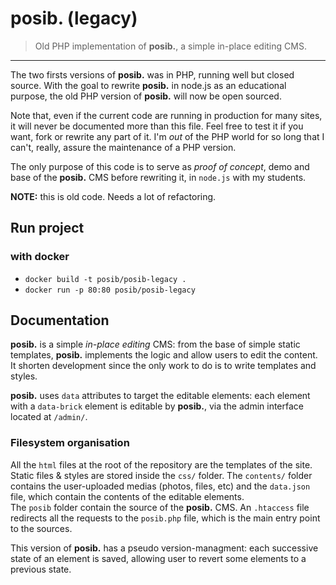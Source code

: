 # posib. (legacy)

> Old PHP implementation of **posib.**, a simple in-place editing CMS.

* * *

The two firsts versions of **posib.** was in PHP, running well but closed source. With the goal to rewrite **posib.** in node.js as an educational purpose, the old PHP version of **posib.** will now be open sourced.

Note that, even if the current code are running in production for many sites, it will never be documented more than this file. Feel free to test it if you want, fork or rewrite any part of it. I'm _out_ of the PHP world for so long that I can't, really, assure the maintenance of a PHP version.

The only purpose of this code is to serve as _proof of concept_, demo and base of the **posib.** CMS before rewriting it, in `node.js` with my students.

**NOTE:** this is old code. Needs a lot of refactoring.

## Run project

### with docker

* `docker build -t posib/posib-legacy .`
* `docker run -p 80:80 posib/posib-legacy`

## Documentation

**posib.** is a simple _in-place editing_ CMS: from the base of simple static templates, **posib.** implements the logic and allow users to edit the content. It shorten development since the only work to do is to write templates and styles.

**posib.** uses `data` attributes to target the editable elements: each element with a `data-brick` element is editable by **posib.**, via the admin interface located at `/admin/`.

### Filesystem organisation

All the `html` files at the root of the repository are the templates of the site. Static files & styles are stored inside the `css/` folder. The `contents/` folder contains the user-uploaded medias (photos, files, etc) and the `data.json` file, which contain the contents of the editable elements.  
The `posib` folder contain the source of the **posib.** CMS. An `.htaccess` file redirects all the requests to the `posib.php` file, which is the main entry point to the sources.

This version of **posib.** has a pseudo version-managment: each successive state of an element is saved, allowing user to revert some elements to a previous state.
